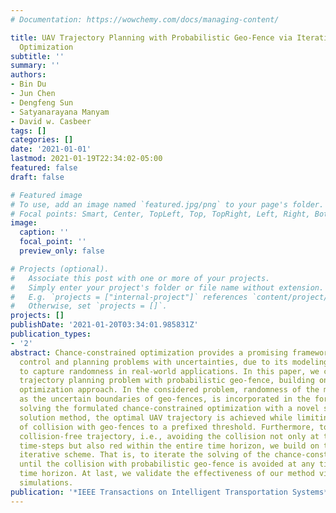 ```yaml
---
# Documentation: https://wowchemy.com/docs/managing-content/

title: UAV Trajectory Planning with Probabilistic Geo-Fence via Iterative Chance-Constrained
  Optimization
subtitle: ''
summary: ''
authors:
- Bin Du
- Jun Chen
- Dengfeng Sun
- Satyanarayana Manyam
- David w. Casbeer
tags: []
categories: []
date: '2021-01-01'
lastmod: 2021-01-19T22:34:02-05:00
featured: false
draft: false

# Featured image
# To use, add an image named `featured.jpg/png` to your page's folder.
# Focal points: Smart, Center, TopLeft, Top, TopRight, Left, Right, BottomLeft, Bottom, BottomRight.
image:
  caption: ''
  focal_point: ''
  preview_only: false

# Projects (optional).
#   Associate this post with one or more of your projects.
#   Simply enter your project's folder or file name without extension.
#   E.g. `projects = ["internal-project"]` references `content/project/deep-learning/index.md`.
#   Otherwise, set `projects = []`.
projects: []
publishDate: '2021-01-20T03:34:01.985831Z'
publication_types:
- '2'
abstract: Chance-constrained optimization provides a promising framework for solving
  control and planning problems with uncertainties, due to its modeling capability
  to capture randomness in real-world applications. In this paper, we consider a UAV
  trajectory planning problem with probabilistic geo-fence, building on the chance-constrained
  optimization approach. In the considered problem, randomness of the model, such
  as the uncertain boundaries of geo-fences, is incorporated in the formulation. By
  solving the formulated chance-constrained optimization with a novel sampling based
  solution method, the optimal UAV trajectory is achieved while limiting the probability
  of collision with geo-fences to a prefixed threshold. Furthermore, to obtain a totally
  collision-free trajectory, i.e., avoiding the collision not only at the discrete
  time-steps but also red within the entire time horizon, we build on the idea of an
  iterative scheme. That is, to iterate the solving of the chance-constrained optimization
  until the collision with probabilistic geo-fence is avoided at any time within the
  time horizon. At last, we validate the effectiveness of our method via numerical
  simulations.
publication: '*IEEE Transactions on Intelligent Transportation Systems* (Accepted, January 2021)'
---
```

